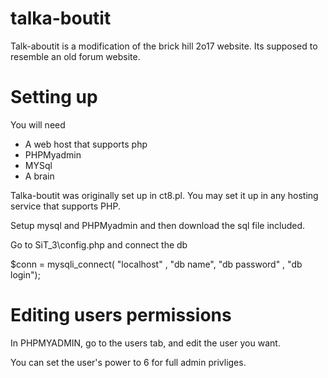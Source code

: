 
# talka-boutit

Talk-aboutit is a modification of the brick hill 2o17 website. Its supposed to resemble an old forum website.

# Setting up

You will need

- A web host that supports php
- PHPMyadmin
- MYSql
- A brain

Talka-boutit was originally set up in ct8.pl. You may set it up in any hosting service that supports PHP.

Setup mysql and PHPMyadmin and then download the sql file included.

Go to SiT_3\config.php and connect the db

  $conn = mysqli_connect( "localhost" , "db name", "db password" , "db login");

# Editing users permissions

In PHPMYADMIN, go to the users tab, and edit the user you want. 

You can set the user's power to 6 for full admin privliges.